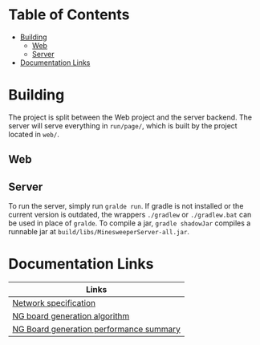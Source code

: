 # Table of Contents

- [Building](#Building)
  - [Web](#Web)
  - [Server](#Server)
- [Documentation Links](#Documentation-Links)

# Building

The project is split between the Web project and the server backend. The server will serve everything in `run/page/`, 
which is built by the project located in `web/`.

## Web

## Server

To run the server, simply run `gralde run`. If gradle is not installed or the current version is outdated, the wrappers 
`./gradlew` or `./gradlew.bat` can be used in place of `gralde`. To compile a jar, `gradle shadowJar` compiles a
runnable jar at `build/libs/MinesweeperServer-all.jar`.


# Documentation Links
| Links                                                                   |
|-------------------------------------------------------------------------|
| [Network specification](docs/net-spec.md)                               |
| [NG board generation algorithm](docs/board-gen.md)                      |
| [NG Board generation performance summary](docs/performance-summary.csv) |